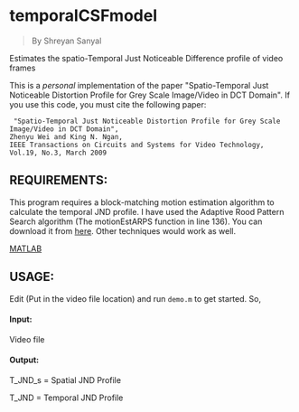 # temporalCSFmodel
>By Shreyan Sanyal

Estimates the spatio-Temporal Just Noticeable Difference profile of video frames

This is a *personal* implementation of the paper "Spatio-Temporal Just Noticeable Distortion Profile for Grey Scale Image/Video in DCT Domain". If you use this code, you must cite the following paper:

` "Spatio-Temporal Just Noticeable Distortion Profile for Grey Scale Image/Video in DCT Domain",`\
`Zhenyu Wei and King N. Ngan, `\
 `IEEE Transactions on Circuits and Systems for Video Technology, Vol.19, No.3, March 2009 `


## REQUIREMENTS:
This program requires a block-matching motion estimation algorithm to calculate the temporal JND profile. I have used the Adaptive Rood Pattern Search algorithm (The motionEstARPS function in line 136). You can download it from [here]( https://in.mathworks.com/matlabcentral/fileexchange/8761-block-matching-algorithms-for-motion-estimation ).
Other techniques would work as well. 

[MATLAB](https://in.mathworks.com/products.html)


## USAGE:

Edit (Put in the video file location) and run `demo.m` to get started.
So,
#### Input: 
Video file

#### Output: 
T_JND_s =  Spatial JND Profile

T_JND = Temporal JND Profile
